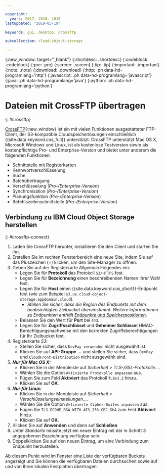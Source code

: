 ```yaml
---

copyright:
  years: 2017, 2018, 2019
lastupdated: "2019-03-19"

keywords: gui, desktop, crossftp

subcollection: cloud-object-storage

---
```

{:new_window: target="_blank"}
{:shortdesc: .shortdesc}
{:codeblock: .codeblock}
{:pre: .pre}
{:screen: .screen}
{:tip: .tip}
{:important: .important}
{:note: .note}
{:download: .download} 
{:http: .ph data-hd-programlang='http'} 
{:javascript: .ph data-hd-programlang='javascript'} 
{:java: .ph data-hd-programlang='java'} 
{:python: .ph data-hd-programlang='python'}


# Dateien mit CrossFTP übertragen
{: #crossftp}

[CrossFTP](http://www.crossftp.com/){:new_window} ist ein mit vielen Funktionen ausgestatteter FTP-Client, der S3-kompatible Cloudspeicherlösungen einschließlich {{site.data.keyword.cos_full}} unterstützt. CrossFTP unterstützt Mac OS X, Microsoft Windows und Linux, ist als kostenlose Testversion sowie als kostenpflichtige Pro- und Enterprise-Version und bietet unter anderem die folgenden Funktionen:

* Schnittstelle mit Registerkarten
* Kennwortverschlüsselung
* Suche
* Batchübertragung
* Verschlüsselung (*Pro-/Enterprise-Version*)
* Synchronisation (*Pro-/Enterprise-Version*)
* Planungsfunktion (*Pro-/Enterprise-Version*)
* Befehlszeilenschnittstelle (*Pro-/Enterprise-Version*)

## Verbindung zu IBM Cloud Object Storage herstellen
{: #crossftp-connect}

1. Laden Sie CrossFTP herunter, installieren Sie den Client und starten Sie ihn.
2. Erstellen Sie im rechten Fensterbereich eine neue Site, indem Sie auf das Pluszeichen (+) klicken, um den Site-Manager zu öffnen.
3. Geben Sie auf der Registerkarte *Allgemein* Folgendes ein:
    * Legen Sie für **Protokoll** das Protokoll `S3/HTTPS` fest.
    * Legen Sie für **Bezeichnung** einen beschreibenden Namen Ihrer Wahl fest.
    * Legen Sie für **Host** einen {{site.data.keyword.cos_short}}-Endpunkt fest (wie zum Beispiel `s3.us.cloud-object-storage.appdomain.cloud`).
        * *Stellen Sie sicher, dass die Region des Endpunkts mit dem beabsichtigten Zielbucket übereinstimmt. Weitere Informationen zu Endpunkten enthält [Endpunkte und Speicherpositionen](/docs/services/cloud-object-storage?topic=cloud-object-storage-endpoints#endpoints).*
    * Belassen Sie den Wert für **Port** bei `443`.
    * Legen Sie für **Zugriffsschlüssel** und **Geheimer Schlüssel** HMAC-Berechtigungsnachweise mit den korrekten Zugriffsberechtigungen für Ihr Zielbucket fest.
4. Registerkarte *S3*:
    * Stellen Sie sicher, dass `DevPay verwenden` nicht ausgewählt ist.
    * Klicken Sie auf **API-Gruppe ...** und stellen Sie sicher, dass `DevPay` und `CloudFront-Distribution` nicht ausgewählt sind.
5. ***Nur für Mac OS X:***
    * Klicken Sie in der Menüleiste auf *Sicherheit > TLS-/SSL-Protokolle...*.
    * Wählen Sie die Option `Aktivierte Protokolle anpassen` aus.
    * Fügen Sie zum Feld **Aktiviert** das Protokoll `TLSv1.2` hinzu.
    * Klicken Sie auf **OK**.
6. ***Nur für Linux:***
    * Klicken Sie in der Menüleiste auf *Sicherheit > Verschlüsselungseinstellungen...*.
    * Wählen Sie die Option `Aktivierte Cipher-Suites anpassen` aus.
    * Fügen Sie `TLS_ECDHE_RSA_WITH_AES_256_CBC_SHA` zum Feld **Aktiviert** hinzu.
    * Klicken Sie auf **OK**.
7. Klicken Sie auf **Anwenden** und dann auf **Schließen**.
8. Unter *Standorte* müsste jetzt ein neuer Eintrag mit der in Schritt 3 angegebenen *Bezeichnung* verfügbar sein.
9. Doppelklicken Sie auf den neuen Eintrag, um eine Verbindung zum Endpunkt herzustellen.

Ab diesem Punkt wird im Fenster eine Liste der verfügbaren Buckets angezeigt und Sie können die verfügbaren Dateien durchsuchen sowie auf und von Ihren lokalen Festplatten übertragen.
